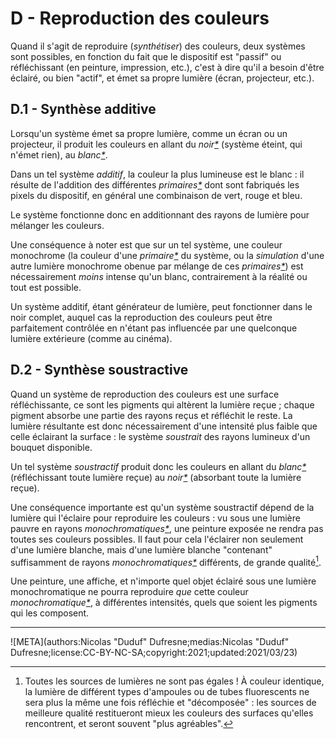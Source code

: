 # D - Reproduction des couleurs

Quand il s'agit de reproduire (*synthétiser*) des couleurs, deux systèmes sont possibles, en fonction du fait que le dispositif est "passif" ou réfléchissant (en peinture, impression, etc.), c'est à dire qu'il a besoin d'être éclairé, ou bien "actif", et émet sa propre lumière (écran, projecteur, etc.).

## D.1 - Synthèse additive

Lorsqu'un système émet sa propre lumière, comme un écran ou un projecteur, il produit les couleurs en allant du *noir[\*](ZZ-vocabulaire.md)* (système éteint, qui n'émet rien), au *blanc[\*](ZZ-vocabulaire.md)*.

Dans un tel système *additif*, la couleur la plus lumineuse est le blanc : il résulte de l'addition des différentes *primaires[\*](ZZ-vocabulaire.md)* dont sont fabriqués les pixels du dispositif, en général une combinaison de vert, rouge et bleu.

Le système fonctionne donc en additionnant des rayons de lumière pour mélanger les couleurs.

Une conséquence à noter est que sur un tel système, une couleur monochrome (la couleur d'une *primaire[\*](ZZ-vocabulaire.md)* du système, ou la *simulation* d'une autre lumière monochrome obenue par mélange de ces *primaires[\*](ZZ-vocabulaire.md)*) est nécessairement *moins* intense qu'un blanc, contrairement à la réalité ou tout est possible.

Un système additif, étant générateur de lumière, peut fonctionner dans le noir complet, auquel cas la reproduction des couleurs peut être parfaitement contrôlée en n'étant pas influencée par une quelconque lumière extérieure (comme au cinéma).

## D.2 - Synthèse soustractive

Quand un système de reproduction des couleurs est une surface réfléchissante, ce sont les pigments qui altèrent la lumière reçue ; chaque pigment absorbe une partie des rayons reçus et réfléchit le reste. La lumière résultante est donc nécessairement d'une intensité plus faible que celle éclairant la surface : le système *soustrait* des rayons lumineux d'un bouquet disponible.

Un tel système *soustractif* produit donc les couleurs en allant du *blanc[\*](ZZ-vocabulaire.md)* (réfléchissant toute lumière reçue) au *noir[\*](ZZ-vocabulaire.md)* (absorbant toute la lumière reçue).

Une conséquence importante est qu'un système soustractif dépend de la lumière qui l'éclaire pour reproduire les couleurs : vu sous une lumière pauvre en rayons *monochromatiques[\*](ZZ-vocabulaire.md)*, une peinture exposée ne rendra pas toutes ses couleurs possibles. Il faut pour cela l'éclairer non seulement d'une lumière blanche, mais d'une lumière blanche "contenant" suffisamment de rayons *monochromatiques[\*](ZZ-vocabulaire.md)* différents, de grande qualité[^1].

Une peinture, une affiche, et n'importe quel objet éclairé sous une lumière monochromatique ne pourra reproduire *que* cette couleur *monochromatique[\*](ZZ-vocabulaire.md)*, à différentes intensités, quels que soient les pigments qui les composent.

----

[^1]:
    Toutes les sources de lumières ne sont pas égales ! À couleur identique, la lumière de différent types d'ampoules ou de tubes fluorescents ne sera plus la même une fois réfléchie et "décomposée" : les sources de meilleure qualité restitueront mieux les couleurs des surfaces qu'elles rencontrent, et seront souvent "plus agréables".

![META](authors:Nicolas "Duduf" Dufresne;medias:Nicolas "Duduf" Dufresne;license:CC-BY-NC-SA;copyright:2021;updated:2021/03/23)